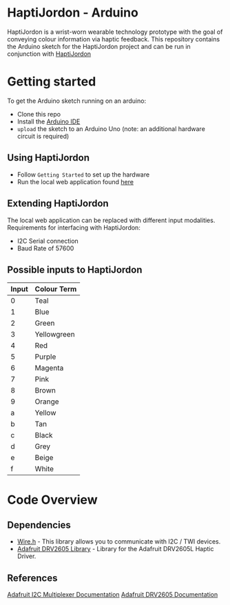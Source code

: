 # HaptiJordon - Arduino

HaptiJordon is a wrist-worn wearable technology prototype with the goal of conveying colour information via haptic feedback.
This repository contains the Arduino sketch for the HaptiJordon project and can be run in conjunction with [HaptiJordon](https://github.com/jordones/haptijordon)

# Getting started

To get the Arduino sketch running on an arduino:

- Clone this repo
- Install the [Arduino IDE](https://www.arduino.cc/en/Main/Software)
- `upload` the sketch to an Arduino Uno (note: an additional hardware circuit is required)

## Using HaptiJordon

- Follow `Getting Started` to set up the hardware
- Run the local web application found [here](https://github.com/jordones/haptijordon)

## Extending HaptiJordon

The local web application can be replaced with different input modalities.
Requirements for interfacing with HaptiJordon:

- I2C Serial connection
- Baud Rate of 57600

## Possible inputs to HaptiJordon

| Input | Colour Term |
|-------|-------------|
| 0     | Teal        |
| 1     | Blue        |
| 2     | Green       |
| 3     | Yellowgreen |
| 4     | Red         |
| 5     | Purple      |
| 6     | Magenta     |
| 7     | Pink        |
| 8     | Brown       |
| 9     | Orange      |
| a     | Yellow      |
| b     | Tan         |
| c     | Black       |
| d     | Grey        |
| e     | Beige       |
| f     | White       |

# Code Overview

## Dependencies

- [Wire.h](https://www.arduino.cc/en/reference/wire) - This library allows you to communicate with I2C / TWI devices.
- [Adafruit DRV2605 Library](https://github.com/adafruit/Adafruit_DRV2605_Library) - Library for the Adafruit DRV2605L Haptic Driver.

## References

[Adafruit I2C Multiplexer Documentation][1]
[Adafruit DRV2605 Documentation][2]

[1]: https://learn.adafruit.com/adafruit-tca9548a-1-to-8-i2c-multiplexer-breakout/wiring-and-test
[2]: https://learn.adafruit.com/adafruit-drv2605-haptic-controller-breakout


